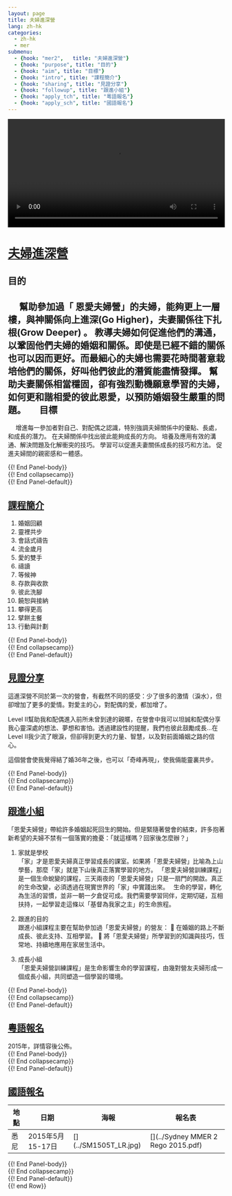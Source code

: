 ```yaml
---
layout: page
title: 夫婦進深營
lang: zh-hk
categories: 
  - zh-hk
  - mer
submenu:
  - {hook: "mer2",   title: "夫婦進深營"}
  - {hook: "purpose", title: "目的"}
  - {hook: "aim", title: "目標"}
  - {hook: "intro", title: "課程簡介"}
  - {hook: "sharing", title: "見證分享"}
  - {hook: "followup", title: "跟進小組"}
  - {hook: "apply_tch", title: "粵語報名"}
  - {hook: "apply_sch", title: "國語報名"}
---
```

<div class="row">
<div class="col-md-10 col-centered">
<div class="flex-video ">
<video autoplay controls style="width:100%; height:auto">
<source src="{{site.baseurl}}/videos/MER2.mp4">
<source src="{{site.baseurl}}/videos/MER2.ogv">
<source src="{{site.baseurl}}/videos/MER2.webm">
</video>
</div>
</div>
</div>



<div class="row">
<div class="panel-group" id="m-panel">
<div class="panel panel-default">
<div class="panel-heading">
<div class="panel-title">
<a name="mer" data-toggle="collapse" data-parent="#m-panel"
href="#collapsemer2"><h1>
夫婦進深營</h1></a>
</div>
</div>
<div id="collapsemer2" class="collapse">
<div class="panel-body">

目的<a name="purpose">&nbsp;</a>
---
　
幫助參加過「 恩愛夫婦營」的夫婦，能夠更上一層樓，與神關係向上進深(Go
Higher)，夫妻關係往下扎根(Grow Deeper) 。
教導夫婦如何促進他們的溝通，以鞏固他們夫婦的婚姻和關係。即使是已經不錯的關係也可以因而更好。而最細心的夫婦也需要花時間著意栽培他們的關係，好叫他們彼此的潛質能盡情發揮。
幫助夫妻關係相當穩固，卻有強烈動機願意學習的夫婦，如何更和諧相愛的彼此恩愛，以預防婚姻發生嚴重的問題。
　
目標<a name="aim">&nbsp;</a>
---
　
增進每一參加者對自己、對配偶之認識，特別強調夫婦關係中的優點、長處，和成長的潛力。
在夫婦關係中找出彼此能夠成長的方向。
培養及應用有效的溝通、解決問題及化解衝突的技巧。
學習可以促進夫妻關係成長的技巧和方法。
促進夫婦間的親密感和一體感。

</div> {{! End Panel-body}}
</div> {{! End collapsecamp}}
</div> {{! End Panel-default}}
<div class="panel panel-default">
<div class="panel-heading">
<div class="panel-title">
<a name="intro" data-toggle="collapse" data-parent="#m-panel" href="#collapseintro"><h2>課程簡介</h2></a>
</div>
</div>
<div id="collapseintro" class="collapse">
<div class="panel-body">

1. 婚姻回顧
2. 靈裡共步
3. 會話式禱告
4. 流金歲月
5. 愛的雙手
6. 禱讀
7. 等候神
8. 存款與收款
9. 彼此洗腳
10. 饒恕與接納
11. 攀得更高
12. 擘餅主餐
13. 行動與計劃


</div> {{! End Panel-body}}
</div> {{! End collapsecamp}}
</div> {{! End Panel-default}}
<div class="panel panel-default">
<div class="panel-heading">
<div class="panel-title">
<a name="sharing" data-toggle="collapse" data-parent="#m-panel" href="#collapsesharing"><h2>見證分享</h2></a>
</div>
</div>
<div id="collapsesharing" class="collapse">
<div class="panel-body">

這進深營不同於第一次的營會，有截然不同的感受：少了很多的激情（淚水），但卻增加了更多的愛情。對愛主的心，對配偶的愛，都加增了。

Level II幫助我和配偶進入前所未曾到達的親暱，在營會中我可以坦誠和配偶分享我心靈深處的想法、夢想和害怕。透過建設性的提醒，我們也彼此鼓勵成長…在Level
II我少流了眼淚，但卻得到更大的力量、智慧，以及對前面婚姻之路的信心。

這個營會使我覺得結了婚36年之後，也可以「奇峰再現」，使我倆能靈裏共步。


</div> {{! End Panel-body}}
</div> {{! End collapsecamp}}
</div> {{! End Panel-default}}
<div class="panel panel-default">
<div class="panel-heading">
<div class="panel-title">
<a name="followup" data-toggle="collapse" data-parent="#m-panel" href="#collapsefollowup"><h2>跟進小組</h2></a>
</div>
</div>
<div id="collapsefollowup" class="collapse">
<div class="panel-body">

「恩愛夫婦營」帶給許多婚姻起死回生的開始。但是緊隨著營會的結束，許多抱著新希望的夫婦不禁有一個落實的擔憂：「就這樣嗎？回家後怎麼辦？」  

1. 家就是學校  
「家」才是恩愛夫婦真正學習成長的課室。如果將「恩愛夫婦營」比喻為上山學藝，那麼「家」就是下山後真正落實學習的地方。
「恩愛夫婦營訓練課程」是一個生命蛻變的課程，三天兩夜的「恩愛夫婦營」只是一扇門的開啟。真正的生命改變，必須透過在現實世界的「家」中實踐出來。　
生命的學習，轉化為生活的習慣，並非一朝一夕倉促可成。我們需要學習同伴，定期切磋，互相扶持，一起學習走這條以「基督為我家之主」的生命旅程。

2. 跟進的目的  
跟進小組課程主要在幫助參加過「恩愛夫婦營」的營友：
 在婚姻的路上不斷成長、彼此支持、互相學習。
 將「恩愛夫婦營」所學習到的知識與技巧，恆常地、持續地應用在家居生活中。

3. 成長小組    
「恩愛夫婦營訓練課程」是生命影響生命的學習課程，由幾對營友夫婦形成一個成長小組，共同塑造一個學習的環境。
 
</div> {{! End Panel-body}}
</div> {{! End collapsecamp}}
</div> {{! End Panel-default}}

<div class="panel panel-default">
<div class="panel-heading">
<div class="panel-title">
<a name="apply_tch" data-toggle="collapse" data-parent="#m-panel" href="#collapseapply_tch"><h2>粵語報名</h2></a>
</div>
</div>
<div id="collapseapply_tch" class="collapse">
<div class="panel-body">
2015年，詳情容後公佈。
</div> {{! End Panel-body}}
</div> {{! End collapsecamp}}
</div> {{! End Panel-default}}

<div class="panel panel-default">
<div class="panel-heading">
<div class="panel-title">
<a name="apply_sch" data-toggle="collapse" data-parent="#m-panel" href="#collapseapply_sch"><h2>國語報名</h2></a>
</div>
</div>
<div id="collapseapply_sch" class="collapse">
<div class="panel-body">
<table class="table">
<thead>
<tr>
<th>地點</th><th>日期</th><th>海報</th><th>報名表</th>
<tr>
<tbody>
<tr><td>悉尼</td><td>2015年5月15-17日</td><td>
[<span class="glyphicon glyphicon-picture"></span>](../SM1505T_LR.jpg) 
</td><td>
[<span class="glyphicon
glyphicon-download-alt"></span>](../Sydney MMER 2 Rego 2015.pdf) 
</td></tr>
</tbody>
</thead>
</table>
</div> {{! End Panel-body}}
</div> {{! End collapsecamp}}
</div> {{! End Panel-default}}

</div> {{! end Row}}
